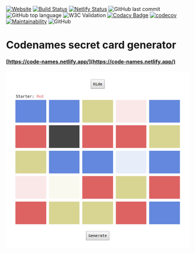 [![Website](https://img.shields.io/website?down_color=red&down_message=offline&up_color=green&up_message=online&url=https%3A%2F%2Fcode-names.netlify.app)](https://code-names.netlify.app/)
[![Build Status](https://travis-ci.org/lzear/codenames.svg?branch=master)](https://travis-ci.org/lzear/codenames)
[![Netlify Status](https://api.netlify.com/api/v1/badges/0ec9150c-389d-4c94-af9b-9d8af2e14c05/deploy-status)](https://app.netlify.com/sites/code-names/deploys)
![GitHub last commit](https://img.shields.io/github/last-commit/lzear/codenames)
![GitHub top language](https://img.shields.io/github/languages/top/lzear/codenames)
![W3C Validation](https://img.shields.io/w3c-validation/default?targetUrl=https%3A%2F%2Fcode-names.netlify.app%2F)
[![Codacy Badge](https://api.codacy.com/project/badge/Grade/1e8bdfde68014ee4badab41a4f64648f)](https://app.codacy.com/manual/lzear/codenames?utm_source=github.com&utm_medium=referral&utm_content=lzear/codenames&utm_campaign=Badge_Grade_Settings)
[![codecov](https://codecov.io/gh/lzear/codenames/branch/master/graph/badge.svg)](https://codecov.io/gh/lzear/codenames)
[![Maintainability](https://api.codeclimate.com/v1/badges/d58319896e331e0c7b58/maintainability)](https://codeclimate.com/github/lzear/codenames/maintainability)
![GitHub](https://img.shields.io/github/license/lzear/codenames)

# Codenames secret card generator

#### [https://code-names.netlify.app/](https://code-names.netlify.app/)

![Screenshot](screenshot.png)


